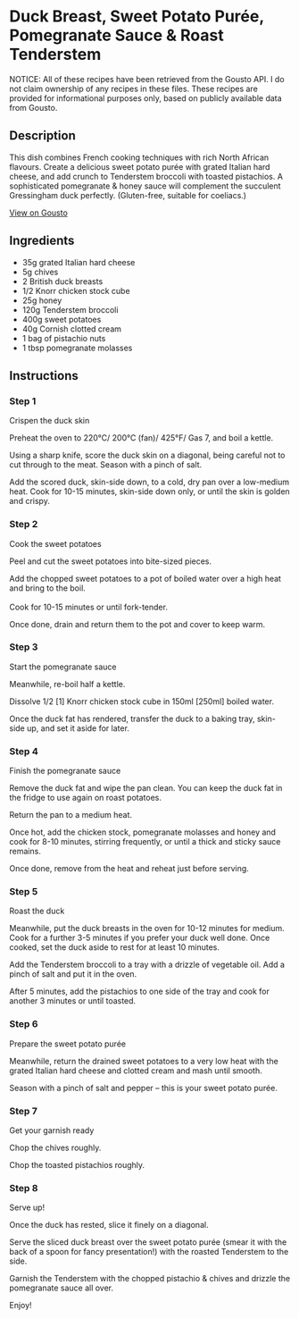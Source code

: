 # Duck Breast, Sweet Potato Purée, Pomegranate Sauce & Roast Tenderstem

NOTICE: All of these recipes have been retrieved from the Gousto API. I do not claim ownership of any recipes in these files. These recipes are provided for informational purposes only, based on publicly available data from Gousto.

## Description

This dish combines French cooking techniques with rich North African flavours. Create a delicious sweet potato purée with grated Italian hard cheese, and add crunch to Tenderstem broccoli with toasted pistachios. A sophisticated pomegranate & honey sauce will complement the succulent Gressingham duck perfectly. (Gluten-free, suitable for coeliacs.)

[View on Gousto](https://www.gousto.co.uk/recipes/cookbook/duck-breast-sweet-potato-puree-pomegranate-sauce-roast-tenderstem)

## Ingredients

- 35g grated Italian hard cheese
- 5g chives
- 2 British duck breasts
- 1/2 Knorr chicken stock cube
- 25g honey
- 120g Tenderstem broccoli
- 400g sweet potatoes
- 40g Cornish clotted cream
- 1 bag of pistachio nuts
- 1 tbsp pomegranate molasses 

## Instructions


### Step 1

Crispen the duck skin


Preheat the oven to 220°C/ 200°C (fan)/ 425°F/ Gas 7, and boil a kettle.


Using a sharp knife, score the duck skin on a diagonal, being careful not to cut through to the meat. Season with a pinch of salt.


Add the scored duck, skin-side down, to a cold, dry pan over a low-medium heat. Cook for 10-15 minutes, skin-side down only, or until the skin is golden and crispy.


### Step 2

Cook the sweet potatoes


Peel and cut the sweet potatoes into bite-sized pieces.


Add the chopped sweet potatoes to a pot of boiled water over a high heat and bring to the boil.<br /><br />Cook for 10-15 minutes or until fork-tender.


Once done, drain and return them to the pot and cover to keep warm.


### Step 3

Start the pomegranate sauce


Meanwhile, re-boil half a kettle.


Dissolve 1/2 <span class="text-danger">[1]</span> <span class="text-highlight">Knorr </span>chicken stock cube in 150ml <span class="text-danger">[250ml]</span> boiled water.


Once the duck fat has rendered, transfer the duck to a baking tray, skin-side up, and set it aside for later.


### Step 4

Finish the pomegranate sauce


Remove the duck fat and wipe the pan clean.<span class="text-highlight"> You can keep the duck fat in the fridge to use again on roast potatoes.</span>


Return the pan to a medium heat. 


Once hot, add the chicken stock, pomegranate molasses and honey and cook for 8-10 minutes, stirring frequently, or until a thick and sticky sauce remains.


Once done, remove from the heat and reheat just before serving.


### Step 5

Roast the duck


Meanwhile, put the duck breasts in the oven for 10-12 minutes for medium. Cook for a further 3-5 minutes if you prefer your duck well done. Once cooked, set the duck aside to rest for at least 10 minutes. 


Add the Tenderstem broccoli to a tray with a drizzle of vegetable <span class="text-highlight">oil</span><span class="text-highlight">. Add a pinch of salt and put it in the oven.</span>


After 5 minutes, add the pistachios to one side of the tray and cook for <span class="text-highlight">another 3 minutes or</span> <span class="text-highlight">until toasted.</span>


### Step 6

Prepare the sweet potato purée


Meanwhile, return the drained sweet potatoes to a very low heat with the grated Italian hard cheese and clotted cream and mash until smooth.


Season with a pinch of salt and pepper – this is your sweet potato purée.


### Step 7

Get your garnish ready


Chop the chives roughly.


Chop the toasted pistachios roughly.

### Step 8

Serve up!


Once the duck has rested, slice it finely on a diagonal.


Serve the sliced duck breast over the sweet potato purée (smear it with the back of a spoon for fancy presentation!) with the roasted Tenderstem to the side. 


Garnish the Tenderstem with the chopped pistachio &amp; chives and drizzle the pomegranate sauce all over.


Enjoy!

